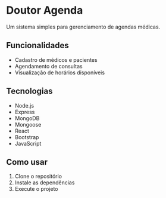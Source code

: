 # Doutor Agenda

Um sistema simples para gerenciamento de agendas médicas.

## Funcionalidades

- Cadastro de médicos e pacientes
- Agendamento de consultas
- Visualização de horários disponíveis

## Tecnologias

- Node.js
- Express
- MongoDB
- Mongoose
- React
- Bootstrap
- JavaScript

## Como usar

1. Clone o repositório
2. Instale as dependências
3. Execute o projeto
